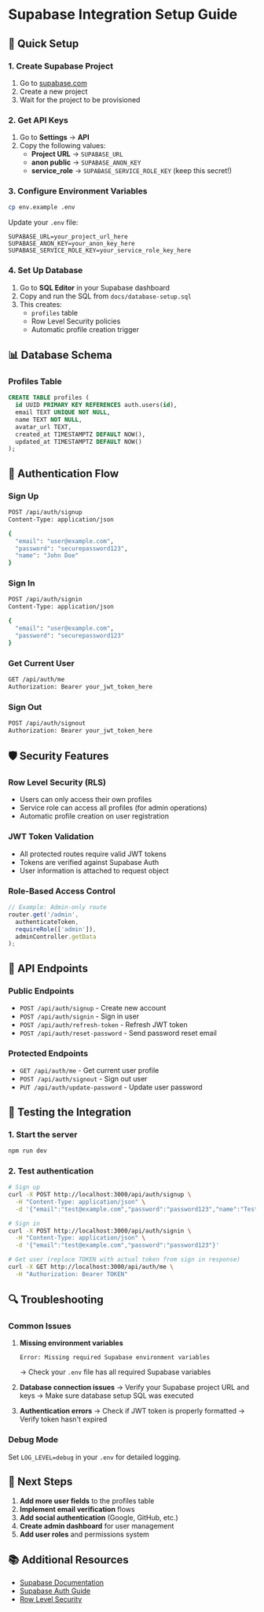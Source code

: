# Supabase Integration Setup Guide

## 🚀 Quick Setup

### 1. Create Supabase Project
1. Go to [supabase.com](https://supabase.com)
2. Create a new project
3. Wait for the project to be provisioned

### 2. Get API Keys
1. Go to **Settings** → **API**
2. Copy the following values:
   - **Project URL** → `SUPABASE_URL`
   - **anon public** → `SUPABASE_ANON_KEY`
   - **service_role** → `SUPABASE_SERVICE_ROLE_KEY` (keep this secret!)

### 3. Configure Environment Variables
```bash
cp env.example .env
```

Update your `.env` file:
```env
SUPABASE_URL=your_project_url_here
SUPABASE_ANON_KEY=your_anon_key_here
SUPABASE_SERVICE_ROLE_KEY=your_service_role_key_here
```

### 4. Set Up Database
1. Go to **SQL Editor** in your Supabase dashboard
2. Copy and run the SQL from `docs/database-setup.sql`
3. This creates:
   - `profiles` table
   - Row Level Security policies
   - Automatic profile creation trigger

## 📊 Database Schema

### Profiles Table
```sql
CREATE TABLE profiles (
  id UUID PRIMARY KEY REFERENCES auth.users(id),
  email TEXT UNIQUE NOT NULL,
  name TEXT NOT NULL,
  avatar_url TEXT,
  created_at TIMESTAMPTZ DEFAULT NOW(),
  updated_at TIMESTAMPTZ DEFAULT NOW()
);
```

## 🔐 Authentication Flow

### Sign Up
```bash
POST /api/auth/signup
Content-Type: application/json

{
  "email": "user@example.com",
  "password": "securepassword123",
  "name": "John Doe"
}
```

### Sign In
```bash
POST /api/auth/signin
Content-Type: application/json

{
  "email": "user@example.com",
  "password": "securepassword123"
}
```

### Get Current User
```bash
GET /api/auth/me
Authorization: Bearer your_jwt_token_here
```

### Sign Out
```bash
POST /api/auth/signout
Authorization: Bearer your_jwt_token_here
```

## 🛡️ Security Features

### Row Level Security (RLS)
- Users can only access their own profiles
- Service role can access all profiles (for admin operations)
- Automatic profile creation on user registration

### JWT Token Validation
- All protected routes require valid JWT tokens
- Tokens are verified against Supabase Auth
- User information is attached to request object

### Role-Based Access Control
```typescript
// Example: Admin-only route
router.get('/admin', 
  authenticateToken, 
  requireRole(['admin']), 
  adminController.getData
);
```

## 🔧 API Endpoints

### Public Endpoints
- `POST /api/auth/signup` - Create new account
- `POST /api/auth/signin` - Sign in user
- `POST /api/auth/refresh-token` - Refresh JWT token
- `POST /api/auth/reset-password` - Send password reset email

### Protected Endpoints
- `GET /api/auth/me` - Get current user profile
- `POST /api/auth/signout` - Sign out user
- `PUT /api/auth/update-password` - Update user password

## 🧪 Testing the Integration

### 1. Start the server
```bash
npm run dev
```

### 2. Test authentication
```bash
# Sign up
curl -X POST http://localhost:3000/api/auth/signup \
  -H "Content-Type: application/json" \
  -d '{"email":"test@example.com","password":"password123","name":"Test User"}'

# Sign in
curl -X POST http://localhost:3000/api/auth/signin \
  -H "Content-Type: application/json" \
  -d '{"email":"test@example.com","password":"password123"}'

# Get user (replace TOKEN with actual token from sign in response)
curl -X GET http://localhost:3000/api/auth/me \
  -H "Authorization: Bearer TOKEN"
```

## 🔍 Troubleshooting

### Common Issues

1. **Missing environment variables**
   ```
   Error: Missing required Supabase environment variables
   ```
   → Check your `.env` file has all required Supabase variables

2. **Database connection issues**
   → Verify your Supabase project URL and keys
   → Make sure database setup SQL was executed

3. **Authentication errors**
   → Check if JWT token is properly formatted
   → Verify token hasn't expired

### Debug Mode
Set `LOG_LEVEL=debug` in your `.env` for detailed logging.

## 🚀 Next Steps

1. **Add more user fields** to the profiles table
2. **Implement email verification** flows
3. **Add social authentication** (Google, GitHub, etc.)
4. **Create admin dashboard** for user management
5. **Add user roles** and permissions system

## 📚 Additional Resources

- [Supabase Documentation](https://supabase.com/docs)
- [Supabase Auth Guide](https://supabase.com/docs/guides/auth)
- [Row Level Security](https://supabase.com/docs/guides/auth/row-level-security) 